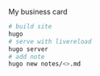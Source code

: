 My business card

```sh
# build site
hugo
# serve with livereload
hugo server
# add note
hugo new notes/<>.md
```
